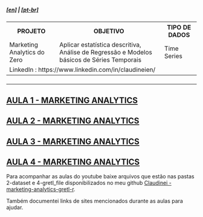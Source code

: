 <h5><a href="blank_">[en]</a> | <a href="blank_">[pt-br]</a>
</h5>
<h5>
<div>
  <table>
    <tr>
      <th>PROJETO</th>
      <th>OBJETIVO</th>
      <th>TIPO DE DADOS</th>
    </tr>
    <tr>
      <td>Marketing Analytics do Zero</td>
      <td>Aplicar estatística descritiva, Análise de Regressão e Modelos básicos de Séries Temporais</td>
      <td>Time Series</td>
    </tr>
    <tr>
        <td colspan="4">LinkedIn : https://www.linkedin.com/in/claudineien/</td>
    </tr>
  </table>
</div>
</h5>
<hr>
<h2><a href="https://github.com/claudineien/marketing-analytics-gretl-r/tree/main/0-documentation/mrktng_anlzng_01.md">AULA 1 - MARKETING ANALYTICS</a></h2>
<h2><a href="https://github.com/claudineien/marketing-analytics-gretl-r/tree/main/0-documentation/mrktng_anlzng_02.md">AULA 2 - MARKETING ANALYTICS</a></h2>
<h2><a href="https://github.com/claudineien/marketing-analytics-gretl-r/tree/main/0-documentation/mrktng_anlzng_03.md">AULA 3 - MARKETING ANALYTICS</a></h2>
<h2><a href="https://github.com/claudineien/marketing-analytics-gretl-r/tree/main/0-documentation/mrktng_anlzng_04.md">AULA 4 - MARKETING ANALYTICS</a></h2>
<p>Para acompanhar as aulas do youtube baixe arquivos que estão nas pastas 2-dataset e 4-gretl_file disponibilizados no meu github <a href="https://github.com/claudineien/marketing-analytics-gretl-r">Claudinei - marketing-analytics-gretl-r</a>.

Também documentei links de sites mencionados durante as aulas para ajudar.<br></p>
